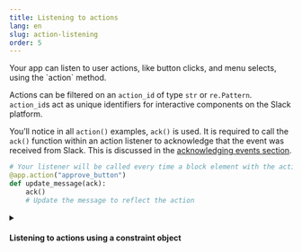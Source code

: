 ```yaml
---
title: Listening to actions
lang: en
slug: action-listening
order: 5
---
```


<div class="section-content">
Your app can listen to user actions, like button clicks, and menu selects, using the `action` method.

Actions can be filtered on an `action_id` of type `str` or `re.Pattern`. `action_id`s act as unique identifiers for interactive components on the Slack platform.

You’ll notice in all `action()` examples, `ack()` is used. It is required to call the `ack()` function within an action listener to acknowledge that the event was received from Slack. This is discussed in the [acknowledging events section](#acknowledge).

</div>

```python
# Your listener will be called every time a block element with the action_id "approve_button" is triggered
@app.action("approve_button")
def update_message(ack):
    ack()
    # Update the message to reflect the action
```

<details class="secondary-wrapper">
<summary class="section-head" markdown="0">
<h4 class="section-head">Listening to actions using a constraint object</h4>
</summary>

<div class="secondary-content" markdown="0">

You can use a constraints object to listen to `callback_id`s, `block_id`s, and `action_id`s (or any combination of them). Constraints in the object can be of type `str` or `re.Pattern`.

</div>

```python
# Your function will only be called when the action_id matches 'select_user' AND the block_id matches 'assign_ticket'
@app.action({
    "block_id": "assign_ticket",
    "action_id": "select_user"
})
def update_message(ack, body, client):
    ack()

    if "container" in body and "message_ts" in body["container"]:
        client.reactions_add(
            name="white_check_mark",
            channel=body["channel"]["id"],
            timestamp=body["container"]["message_ts"],
        )
```

</details>
